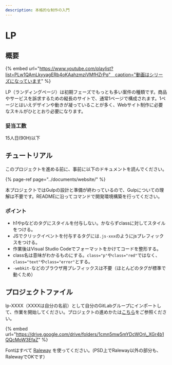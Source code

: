 ```yaml
---
description: 本格的な制作の入門
---
```


# LP

## 概要

{% embed url="https://www.youtube.com/playlist?list=PLw1QAmLkyyagERb4oKAahzmziVMfHZrPq"　caption="動画はシリーズになっています" %}

LP（ランディングページ）は初期フェーズでもっとも多い案件の種類です。商品やサービスを訴求するための縦長のサイトで、通常1ページで構成されます。1ページとはいえデザインや動きが凝っていることが多く、Webサイト制作に必要なスキルがひととおり必要になります。

### 妥当工数

15人日\(90H\)以下

## チュートリアル

このプロジェクトを進める前に、事前に以下のドキュメントを読んでください。

{% page-ref page="../documents/website/" %}

本プロジェクトではGulpの設計と準備が終わっているので、Gulpについての理解は不要です。READMEに沿ってコマンドで開発環境構築を行ってください。

### ポイント

* h1やpなどのタグにスタイルを付与しない。かならずclassに対してスタイルをつける。
* JSでクリックイベントを付与するタグには`.js-xxx`のようにjsプレフィックスをつける。
* 作業後はVisual Studio Codeでフォーマットをかけてコードを整形する。
* class名は意味がわかるものにする。`class="p"`や`class="red"`ではなく、`class="text"`や`class="error"`とする。
* `-webkit-`などのブラウザ用プレフィックスは不要（ほとんどのタグが標準で動くため）

## プロジェクトファイル

lp-XXXX（XXXXは自分の名前）として自分のGitLabグループにインポートして、作業を開始してください。プロジェクトの進めかたは[こちら](flow.md)をご参照ください。

{% embed url="https://drive.google.com/drive/folders/1cmn5mw5mYDcWOn\_XGr4b1QQcMoW3EfaZ" %}

Fontはすべて [Raleway](https://fonts.google.com/specimen/Raleway) を使ってください。\(PSD上でRaleway以外の部分も、RalewayでOKです）

